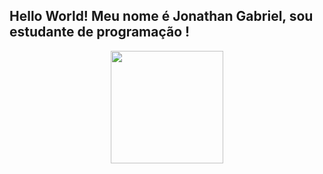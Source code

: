 ##  Hello World! Meu nome é Jonathan Gabriel, sou estudante de programação !
<div align="center">
  <a href="https://github.com/Jonathan-Gabriel-1997">
  <img height="180em" src="https://github-readme-stats.vercel.app/api?username=Jonathan-Gabriel-1997&show_icons=true&theme=dark&include_all_commits=true&count_private=true"/>
 

  
 
</div>
